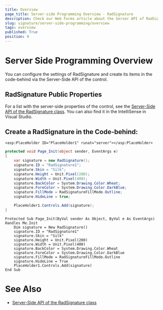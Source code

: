 ```yaml
---
title: Overview
page_title: Server-side Programming Overview - RadSignature
description: Check our Web Forms article about the Server API of RadSignature.
slug: signature/server-side-programming/overview
tags: overview
published: True
position: 0
---
```


# Server Side Programming Overview

You can configure the settings of RadSignature and create its items in the code-behind via the Server-Side API of the control.

## RadSignature Public Properties

For a list with the server-side properties of the control, see the [Server-Side API of the RadSignature class](https://docs.telerik.com/devtools/aspnet-ajax/api/server/Telerik.Web.UI/RadSignature). You can also find it in the IntelliSense in Visual Studio.

## Create a RadSignature in the Code-behind:

````ASPX
<asp:PlaceHolder ID="PlaceHolder1" runat="server"></asp:PlaceHolder>
````

````C#
protected void Page_Init(object sender, EventArgs e)
{
    var signature = new RadSignature();
    signature.ID = "RadSignature1";
    signature.Skin = "Silk";
    signature.Height = Unit.Pixel(200);
    signature.Width = Unit.Pixel(400);
    signature.BackColor = System.Drawing.Color.Wheat;
    signature.ForeColor = System.Drawing.Color.DarkBlue;
    signature.FillMode = RadSignatureFillMode.Outline;
    signature.HideLine = true;

    PlaceHolder1.Controls.Add(signature);
}
````
````VB
Protected Sub Page_Init(ByVal sender As Object, ByVal e As EventArgs) Handles Me.Init
    Dim signature = New RadSignature()
    signature.ID = "RadSignature1"
    signature.Skin = "Silk"
    signature.Height = Unit.Pixel(200)
    signature.Width = Unit.Pixel(400)
    signature.BackColor = System.Drawing.Color.Wheat
    signature.ForeColor = System.Drawing.Color.DarkBlue
    signature.FillMode = RadSignatureFillMode.Outline
    signature.HideLine = True
    PlaceHolder1.Controls.Add(signature)
End Sub
````

 
# See Also

 * [Server-Side API of the RadSignature class](https://docs.telerik.com/devtools/aspnet-ajax/api/server/Telerik.Web.UI/RadSignature)
 


